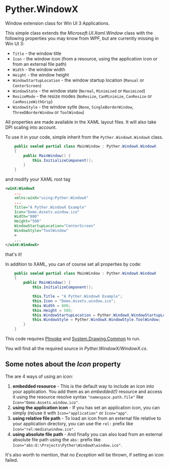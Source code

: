 # Pyther.WindowX

Window extension class for Win UI 3 Applications.

This simple class extends the _Microsoft.UI.Xaml.Window_ class with the following properties you may know from WPF, but are currently missing in Win UI 3:

 - `Title` - the window title
 - `Icon` - the window icon (from a resource, using the application icon or from an external file path)
 - `Width` - the window width
 - `Height` - the window height
 - `WindowStartupLocation` - the window startup location (`Manual` or `CenterScreen`)
 - `WindowState` - the window state (`Normal`, `Minimized` or `Maximized`)
 - `ResizeMode` - the resize modes (`NoResize`, `CanMinimize`, `CanResize` or `CanResizeWithGrip`)
 - `WindowStyle` - the window sytle (`None`, `SingleBorderWindow`, `ThreeDBorderWindow` or `ToolWindow`)

All properties are made available in the XAML layout files. It will also take DPI scaling into account.

To use it in your code, simple inherit from the `Pyther.WindowX.WindowX` class.

```cs
    public sealed partial class MainWindow : Pyther.WindowX.WindowX
    {
        public MainWindow() {
            this.InitializeComponent();
        }
    }
```

and modify your XAML root tag
```xml
<winX:WindowX
    ...
    xmlns:winX="using:Pyther.WindowX"
    ...
    Title="A Pyther.WindowX Example"
    Icon="Demo.Assets.window.ico"
    Width="800"
    Height="500"
    WindowStartupLocation="CenterScreen"
    WindowStyle="ToolWindow"
    >
    ...
</winX:WindowX>
```
that's it!

In addition to XAML, you can of course set all properties by code:
```cs
    public sealed partial class MainWindow : Pyther.WindowX.WindowX
    {
        public MainWindow() {
            this.InitializeComponent();

            this.Title = "A Pyther.WindowX Example";
            this.Icon = "Demo.Assets.window.ico";
            this.Width = 800;
            this.Height = 500;
            this.WindowStartupLocation = Pyther.WindowX.WindowStartupLocation.CenterScreen;
            this.WindowStyle = Pyther.WindowX.WindowStyle.ToolWindow;
        }
    }
```

This code requires [PInvoke](https://github.com/dotnet/pinvoke) and [System.Drawing.Common](https://www.nuget.org/packages/System.Drawing.Common) to run.

You will find all the required source in _Pyther.WindowX/WindowX.cs_.

## Some notes about the *Icon* property

The are 4 ways of using an icon:

1. **embedded resource** - This is the default way to include an icon into your application. You add them as an _embedded(!)_ resource and access it using the resource resolve syntax `"namespace.path.file"` like `Icon="Demo.Assets.window.ico"`.
2. **using the application icon** - If you has set an application icon, you can simply (re)use it with `Icon="application"` or `Icon="app"`.
3. **using relative file path** - To load an icon from an external file relative to your application directory, you can use the `rel:` prefix like `Icon="rel:media\window.ico"`.
4. **using absolute file path** - And finally you can also load from an external absolute file path using the `abs:` prefix like `Icon="abs:E:\Projects\Pyther\WindowX\window.ico"`.

It's also worth to mention, that no _Exception_ will be thrown, if setting an icon failed.